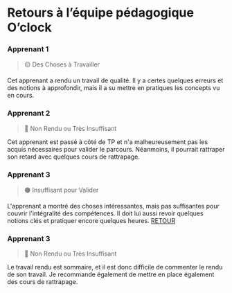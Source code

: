 # Retours à l’équipe pédagogique O’clock

### Apprenant 1
> 🟡 Des Choses à Travailler

Cet apprenant a rendu un travail de qualité. Il y a certes quelques erreurs et des notions à approfondir, mais il a su mettre en pratiques les concepts vu en cours.

### Apprenant 2
> 🔴 Non Rendu ou Très Insuffisant

Cet apprenant est passé à côté de TP et n'a malheureusement pas les acquis nécessaires pour valider le parcours. Néanmoins, il pourrait rattraper son retard avec quelques cours de rattrapage.

### Apprenant 3
> 🟠 Insuffisant pour Valider

L'apprenant a montré des choses intéressantes, mais pas suffisantes pour couvrir l'intégralité des compétences. Il doit lui aussi revoir quelques notions clés et pratiquer encore quelques heures.
[RETOUR](/README.md)

### Apprenant 3
> 🔴 Non Rendu ou Très Insuffisant

Le travail rendu est sommaire, et il est donc difficile de commenter le rendu de son travail. Je recommande également de mettre en place également des cours de rattrapage.